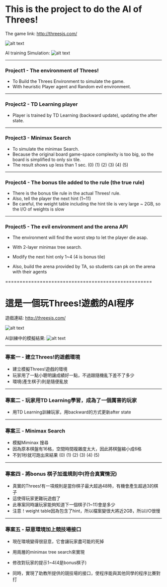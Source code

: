 # This is the project to do the AI of Threes!

The game link:
http://threesjs.com/

![alt text](https://imgur.com/ThmKXas.png)

AI training Simulation:
![alt text](https://imgur.com/bFCAcbw.png)

---------------------------------------------------
### Project1 - The environment of Threes!

* To Build the Threes Environment to simulate the game.
* With heuristic Player agent and Random evil environment.
---------------------------------------------------
### Project2 - TD Learning player

* Player is trained by TD Learning (backward update), updating the after state.
---------------------------------------------------
### Project3 - Minimax Search
* To simulate the minimax Search.
* Because the original board game-space complexity is too big, so the board is simplified to only six tile.
* The result shows up less than 1 sec.
(0) (1) (2)
(3) (4) (5)
---------------------------------------------------
### Project4 - The bonus tile added to the rule (the true rule)

* There is the bonus tile rule in the actual Threes! rule.
* Also, tell the player the next hint (1~11)
* Be careful, the weight table including the hint tile is very large ~ 2GB, so the I/O of weights is slow
---------------------------------------------------
### Project5 - The evil environment and the arena API

* The environment will find the worst step to let the player die asap.
* With 2-layer minimax tree search.

* Modify the next hint only 1~4 (4 is bonus tile)
* Also, build the arena provided by TA, so students can pk on the arena with their agents

===================================================

# 這是一個玩Threes!遊戲的AI程序

遊戲連結:
http://threesjs.com/

![alt text](https://imgur.com/ThmKXas.png)

AI訓練中的模擬結果:
![alt text](https://imgur.com/bFCAcbw.png)

---------------------------------------------------
### 專案一 - 建立Threes!的遊戲環境

* 建立模擬Threes!遊戲的環境
* 玩家用了一點小聰明讓成績好一點，不過跟隨機亂下差不了多少
* 環境(產生棋子)則是隨便亂放
---------------------------------------------------
### 專案二 - 玩家用TD Learning學習，成為了一個厲害的玩家

* 用TD Learning訓練玩家，用backward的方式更新after state
---------------------------------------------------
### 專案三 - Minimax Search

* 模擬Miminax 搜尋
* 因為原本棋盤有16格，空間時間複雜度太大，因此將棋盤縮小成6格
* 不到1秒就可跑出來結果
(0) (1) (2)
(3) (4) (5)
---------------------------------------------------
### 專案四 - 將bonus 棋子加進規則中(符合真實情況)

* 真實的Threes!有一項規則是當你棋子最大超過48時，有機會產生超過3的棋子
* 這使得玩家更難玩遊戲了
* 此專案同時讓玩家能夠知道下一個棋子(1~11)會是多少
* 注意！weight table因為包含了hint，所以檔案變很大將近2GB，所以I/O很慢
---------------------------------------------------
### 專案五 - 惡意環境加上競技場接口

* 現在環境變得很惡意，它會讓玩家盡可能的死掉
* 用兩層的minimax tree search來實現

* 修改對玩家的提示1~4(4是bonus棋子)
* 同時，實現了助教所提供的競技場的接口，使程序能與其他同學的程序比賽對打
